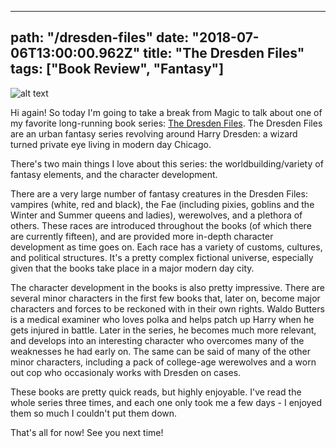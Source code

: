 ---
path: "/dresden-files"
date: "2018-07-06T13:00:00.962Z"
title: "The Dresden Files"
tags: ["Book Review", "Fantasy"]
------

![alt text](https://s3.amazonaws.com/a-nerds-word/dresden_files.jpg "The Dresden Files")

Hi again! So today I'm going to take a break from Magic to talk about one of my favorite long-running book series: [The Dresden Files](https://en.wikipedia.org/wiki/The_Dresden_Files). The Dresden Files are an urban fantasy series revolving around Harry Dresden: a wizard turned private eye living in modern day Chicago.

There's two main things I love about this series: the worldbuilding/variety of fantasy elements, and the character development.

There are a very large number of fantasy creatures in the Dresden Files: vampires (white, red and black), the Fae (including pixies, goblins and the Winter and Summer queens and ladies), werewolves, and a plethora of others. These races are introduced throughout the books (of which there are currently fifteen), and are provided more in-depth character development as time goes on. Each race has a variety of customs, cultures, and political structures. It's a pretty complex fictional universe, especially given that the books take place in a major modern day city.

The character development in the books is also pretty impressive. There are several minor characters in the first few books that, later on, become major characters and forces to be reckoned with in their own rights. Waldo Butters is a medical examiner who loves polka and helps patch up Harry when he gets injured in battle. Later in the series, he becomes much more relevant, and develops into an interesting character who overcomes many of the weaknesses he had early on. The same can be said of many of the other minor characters, including a pack of college-age werewolves and a worn out cop who occasionaly works with Dresden on cases.

These books are pretty quick reads, but highly enjoyable. I've read the whole series three times, and each one only took me a few days - I enjoyed them so much I couldn't put them down.

That's all for now! See you next time!